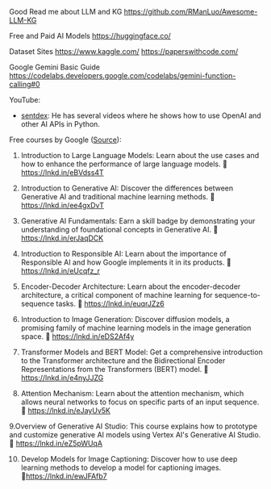 Good Read me about LLM and KG
https://github.com/RManLuo/Awesome-LLM-KG

Free and Paid AI Models
https://huggingface.co/

Dataset Sites
https://www.kaggle.com/
https://paperswithcode.com/

Google Gemini Basic Guide
https://codelabs.developers.google.com/codelabs/gemini-function-calling#0

YouTube:
-  [sentdex](https://www.youtube.com/@sentdex/videos): He has several videos where he shows how to use OpenAI and other AI APIs in Python.


Free courses by Google ([Source](https://www.linkedin.com/posts/paul-storm-560360254_ai-digitaltransformation-technology-activity-7175174044516761601-JZYx?utm_source=share&utm_medium=member_desktop)):
1. Introduction to Large Language Models: Learn about the use cases and how to enhance the performance of large language models.
🔗 https://lnkd.in/eBVdss4T

2. Introduction to Generative AI: Discover the differences between Generative AI and traditional machine learning methods.
🔗 https://lnkd.in/ee4gxDvT

3. Generative AI Fundamentals: Earn a skill badge by demonstrating your understanding of foundational concepts in Generative AI.
🔗 https://lnkd.in/erJaqDCK

4. Introduction to Responsible AI: Learn about the importance of Responsible AI and how Google implements it in its products.
🔗 https://lnkd.in/eUcqfz_r

5. Encoder-Decoder Architecture: Learn about the encoder-decoder architecture, a critical component of machine learning for sequence-to-sequence tasks.
🔗 https://lnkd.in/euqrJZz6

6. Introduction to Image Generation: Discover diffusion models, a promising family of machine learning models in the image generation space.
🔗 https://lnkd.in/eDS2Af4y

7. Transformer Models and BERT Model: Get a comprehensive introduction to the Transformer architecture and the Bidirectional Encoder Representations from the Transformers (BERT) model.
🔗 https://lnkd.in/e4nyJJZG

8. Attention Mechanism: Learn about the attention mechanism, which allows neural networks to focus on specific parts of an input sequence.
🔗 https://lnkd.in/eJayUv5K

9.Overview of Generative AI Studio:
This course explains how to prototype and customize generative AI models using Vertex AI's Generative AI Studio.
🔗 https://lnkd.in/eZ5pWUqA

10. Develop Models for Image Captioning:
Discover how to use deep learning methods to develop a model for captioning images.
🔗https://lnkd.in/ewJFAfb7

